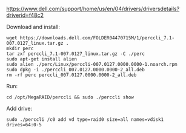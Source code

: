 https://www.dell.com/support/home/us/en/04/drivers/driversdetails?driverid=f48c2

Download and install:

```
wget https://downloads.dell.com/FOLDER04470715M/1/perccli_7.1-007.0127_linux.tar.gz .
mkdir perc
tar zxf perccli_7.1-007.0127_linux.tar.gz -C ./perc
sudo apt-get install alien
sudo alien ./perc/Linux/perccli-007.0127.0000.0000-1.noarch.rpm
sudo dpkg -i ./perccli_007.0127.0000.0000-2_all.deb
rm -rf perc perccli_007.0127.0000.0000-2_all.deb
```

Run:

```
cd /opt/MegaRAID/perccli && sudo ./perccli show
```

Add drive:

```
sudo ./perccli /c0 add vd type=raid0 size=all names=vdisk1 drives=64:0-5
```
